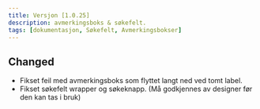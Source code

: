 ```yaml
---
title: Versjon [1.0.25]
description: avmerkingsboks & søkefelt.
tags: [dokumentasjon, Søkefelt, Avmerkingsbokser]
---
```


## Changed

- Fikset feil med avmerkingsboks som flyttet langt ned ved tomt label.
- Fikset søkefelt wrapper og søkeknapp. (Må godkjennes av designer før den kan tas i bruk)
